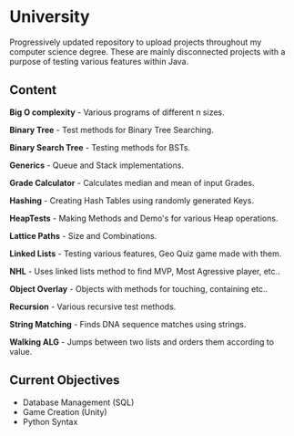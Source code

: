 # University

Progressively updated repository to upload projects throughout my computer science degree. These are mainly disconnected projects with a purpose of testing various features within Java. 


## Content

**Big O complexity** - Various programs of different n sizes.

**Binary Tree** - Test methods for Binary Tree Searching.

**Binary Search Tree** - Testing methods for BSTs.

**Generics** - Queue and Stack implementations.

**Grade Calculator** - Calculates median and mean of input Grades.

**Hashing** - Creating Hash Tables using randomly generated Keys.

**HeapTests** - Making Methods and Demo's for various Heap operations.

**Lattice Paths** - Size and Combinations.

**Linked Lists** - Testing various features, Geo Quiz game made with them.

**NHL** - Uses linked lists method to find MVP, Most Agressive player, etc..

**Object Overlay** - Objects with methods for touching, containing etc..

**Recursion** - Various recursive test methods.

**String Matching** - Finds DNA sequence matches using strings.

**Walking ALG** - Jumps between two lists and orders them according to value.


## Current Objectives

* Database Management (SQL)
* Game Creation (Unity)
* Python Syntax
